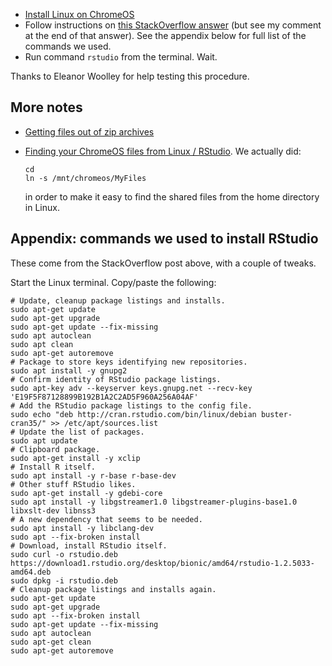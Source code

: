 *   [Install Linux on ChromeOS](https://chromeos.dev/en/linux/setup)
*   Follow instructions on [this StackOverflow
    answer](https://stackoverflow.com/a/49620964/1939576) (but see my comment
    at the end of that answer).  See the appendix below for full list of the
    commands we used.
*   Run command `rstudio` from the terminal.  Wait.

Thanks to Eleanor Woolley for help testing this procedure.

## More notes

*   [Getting files out of zip
    archives](https://www.howtogeek.com/409680/how-to-zip-or-unzip-files-on-a-chromebook)
*   [Finding your ChromeOS files from Linux
    / RStudio](https://superuser.com/a/1506916/1321158).  We actually did:

    ```
    cd
    ln -s /mnt/chromeos/MyFiles
    ```

    in order to make it easy to find the shared files from the home directory
    in Linux.

## Appendix: commands we used to install RStudio

These come from the StackOverflow post above, with a couple of tweaks.

Start the Linux terminal.  Copy/paste the following:

```
# Update, cleanup package listings and installs.
sudo apt-get update
sudo apt-get upgrade
sudo apt-get update --fix-missing
sudo apt autoclean
sudo apt clean
sudo apt-get autoremove
# Package to store keys identifying new repositories.
sudo apt install -y gnupg2
# Confirm identity of RStudio package listings.
sudo apt-key adv --keyserver keys.gnupg.net --recv-key 'E19F5F87128899B192B1A2C2AD5F960A256A04AF'
# Add the RStudio package listings to the config file.
sudo echo "deb http://cran.rstudio.com/bin/linux/debian buster-cran35/" >> /etc/apt/sources.list
# Update the list of packages.
sudo apt update
# Clipboard package.
sudo apt-get install -y xclip
# Install R itself.
sudo apt install -y r-base r-base-dev
# Other stuff RStudio likes.
sudo apt-get install -y gdebi-core
sudo apt install -y libgstreamer1.0 libgstreamer-plugins-base1.0 libxslt-dev libnss3
# A new dependency that seems to be needed.
sudo apt install -y libclang-dev
sudo apt --fix-broken install
# Download, install RStudio itself.
sudo curl -o rstudio.deb https://download1.rstudio.org/desktop/bionic/amd64/rstudio-1.2.5033-amd64.deb
sudo dpkg -i rstudio.deb
# Cleanup package listings and installs again.
sudo apt-get update
sudo apt-get upgrade
sudo apt --fix-broken install
sudo apt-get update --fix-missing
sudo apt autoclean
sudo apt-get clean
sudo apt-get autoremove
```
